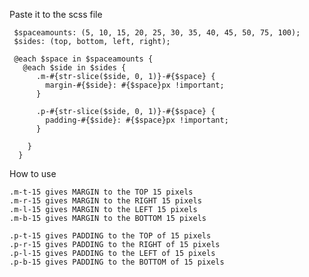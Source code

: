Paste it to the scss file

     $spaceamounts: (5, 10, 15, 20, 25, 30, 35, 40, 45, 50, 75, 100); 
     $sides: (top, bottom, left, right);
  
     @each $space in $spaceamounts {    
       @each $side in $sides {
          .m-#{str-slice($side, 0, 1)}-#{$space} {
            margin-#{$side}: #{$space}px !important;
          }
  
          .p-#{str-slice($side, 0, 1)}-#{$space} {
            padding-#{$side}: #{$space}px !important;
          }
    
        }
      }

How to use 

    .m-t-15 gives MARGIN to the TOP 15 pixels
    .m-r-15 gives MARGIN to the RIGHT 15 pixels
    .m-l-15 gives MARGIN to the LEFT 15 pixels
    .m-b-15 gives MARGIN to the BOTTOM 15 pixels

    .p-t-15 gives PADDING to the TOP of 15 pixels
    .p-r-15 gives PADDING to the RIGHT of 15 pixels
    .p-l-15 gives PADDING to the LEFT of 15 pixels
    .p-b-15 gives PADDING to the BOTTOM of 15 pixels
